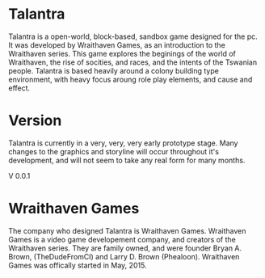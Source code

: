 # Talantra
Talantra is a open-world, block-based, sandbox game designed for the pc. It was developed by Wraithaven Games, as an introduction to the Wraithaven series. This game explores the beginings of the world of Wraithaven, the rise of socities, and races, and the intents of the Tswanian people. Talantra is based heavily around a colony building type environment, with heavy focus aroung role play elements, and cause and effect.


# Version
Talantra is currently in a very, very, very early prototype stage. Many changes to the graphics and storyline will occur throughout it's development, and will not seem to take any real form for many months.

V 0.0.1


# Wraithaven Games
The company who designed Talantra is Wraithaven Games.
Wraithaven Games is a video game developement company, and creators of the Wraithaven series. They are family owned, and were founder Bryan A. Brown, (TheDudeFromCI) and Larry D. Brown (Phealoon). Wraithaven Games was offically started in May, 2015.
